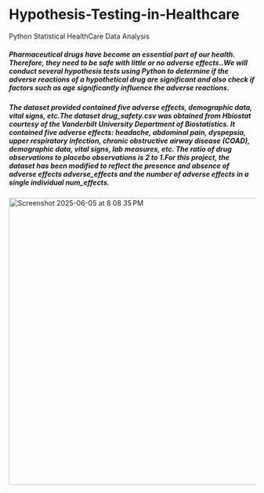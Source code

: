 # Hypothesis-Testing-in-Healthcare
Python Statistical HealthCare Data Analysis

##### Pharmaceutical drugs have become an essential part of our health. Therefore, they need to be safe with little or no adverse effects..We will conduct several hypothesis tests using Python to determine if the adverse reactions of a hypothetical drug are significant and also check if factors such as age significantly influence the adverse reactions.

##### The dataset provided contained five adverse effects, demographic data, vital signs, etc.The dataset drug_safety.csv was obtained from Hbiostat courtesy of the Vanderbilt University Department of Biostatistics. It contained five adverse effects: headache, abdominal pain, dyspepsia, upper respiratory infection, chronic obstructive airway disease (COAD), demographic data, vital signs, lab measures, etc. The ratio of drug observations to placebo observations is 2 to 1.For this project, the dataset has been modified to reflect the presence and absence of adverse effects adverse_effects and the number of adverse effects in a single individual num_effects.

<img width="585" alt="Screenshot 2025-06-05 at 8 08 35 PM" src="https://github.com/user-attachments/assets/6f0fb278-4c28-4d8e-a760-c251e8047df3" />
